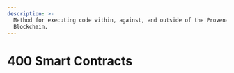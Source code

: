 ```yaml
---
description: >-
  Method for executing code within, against, and outside of the Provenance Blockchain
  Blockchain.
---
```


# 400 Smart Contracts

